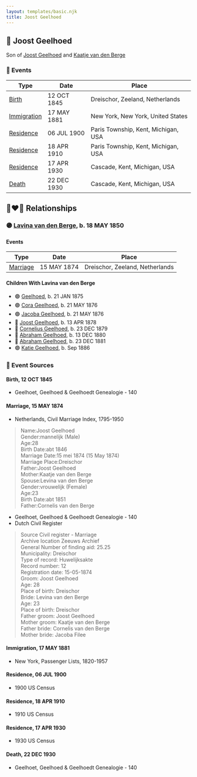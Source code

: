 ```yaml
---
layout: templates/basic.njk
title: Joost Geelhoed
---
```

## 🔵 Joost Geelhoed

Son of [Joost Geelhoed](/people/7/72031888) and [Kaatje van den Berge](/people/3/32271874)

### 📆 Events

Type | Date | Place
------ | ------ | ------
[Birth](#event-31dadf81-88ea-453d-9dea-dbe63211316e) | 12 OCT 1845 | Dreischor, Zeeland, Netherlands
[Immigration](#event-108362f4-46fc-46e7-b245-e5a9b0b6a0e6) | 17 MAY 1881 | New York, New York, United States
[Residence](#event-012ff5c9-1bbc-4ad0-bc05-d9d5920f398c) | 06 JUL 1900 | Paris Township, Kent, Michigan, USA
[Residence](#event-cabd8cf3-3d08-4654-93c2-360f187228c6) | 18 APR 1910 | Paris Township, Kent, Michigan, USA
[Residence](#event-317a5638-6304-4365-842c-fd78936cb00d) | 17 APR 1930 | Cascade, Kent, Michigan, USA
[Death](#event-0f58e0db-6080-46bc-b04e-69eb5dfe988e) | 22 DEC 1930 | Cascade, Kent, Michigan, USA

## 👩‍❤️‍👨 Relationships

### 🟣 [Lavina van den Berge](/people/7/71558365), b. 18 MAY 1850

#### Events

Type | Date | Place
------ | ------ | ------
[Marriage](#event-0b5ed1ea-3ee5-4f18-84e8-1b6e81d87f33) | 15 MAY 1874 | Dreischor, Zeeland, Netherlands
#### Children With Lavina van den Berge
* 🟣 [Geelhoed](/people/6/62590620), b. 21 JAN 1875
* 🟣 [Cora Geelhoed](/people/2/21750520), b. 21 MAY 1876
* 🟣 [Jacoba Geelhoed](/people/9/93554380), b. 21 MAY 1876
* 🔵 [Joost Geelhoed](/people/7/79801340), b. 13 APR 1878
* 🔵 [Cornelius Geelhoed](/people/9/92844960), b. 23 DEC 1879
* 🔵 [Abraham Geelhoed](/people/9/94665728), b. 13 DEC 1880
* 🔵 [Abraham Geelhoed](/people/4/47951154), b. 23 DEC 1881
* 🟣 [Katie Geelhoed](/people/7/74962834), b. Sep 1886
### 📰 Event Sources

#### <a id="event-31dadf81-88ea-453d-9dea-dbe63211316e"></a> Birth, 12 OCT 1845
* Geelhoet, Geelhoed & Geelhoedt Genealogie  - 140

#### <a id="event-0b5ed1ea-3ee5-4f18-84e8-1b6e81d87f33"></a> Marriage, 15 MAY 1874
* Netherlands, Civil Marriage Index, 1795-1950
>   
  > Name:Joost Geelhoed  
  > Gender:mannelijk (Male)  
  > Age:28  
  > Birth Date:abt 1846  
  > Marriage Date:15 mei 1874 (15 May 1874)  
  > Marriage Place:Dreischor  
  > Father:Joost Geelhoed  
  > Mother:Kaatje van den Berge  
  > Spouse:Levina van den Berge  
  > Gender:vrouwelijk (Female)  
  > Age:23  
  > Birth Date:abt 1851  
  > Father:Cornelis van den Berge
* Geelhoet, Geelhoed & Geelhoedt Genealogie  - 140
* Dutch Civil Register
>   
  > Source Civil register - Marriage  
  > Archive location Zeeuws Archief  
  > General Number of finding aid: 25.25  
  > Municipality: Dreischor  
  > Type of record: Huwelijksakte  
  > Record number: 12  
  > Registration date: 15-05-1874  
  > Groom: Joost Geelhoed  
  > Age: 28  
  > Place of birth: Dreischor  
  > Bride: Levina van den Berge  
  > Age: 23  
  > Place of birth: Dreischor  
  > Father groom: Joost Geelhoed  
  > Mother groom: Kaatje van den Berge  
  > Father bride: Cornelis van den Berge  
  > Mother bride: Jacoba Filee

#### <a id="event-108362f4-46fc-46e7-b245-e5a9b0b6a0e6"></a> Immigration, 17 MAY 1881
* New York, Passenger Lists, 1820-1957

#### <a id="event-012ff5c9-1bbc-4ad0-bc05-d9d5920f398c"></a> Residence, 06 JUL 1900
* 1900 US Census

#### <a id="event-cabd8cf3-3d08-4654-93c2-360f187228c6"></a> Residence, 18 APR 1910
* 1910 US Census

#### <a id="event-317a5638-6304-4365-842c-fd78936cb00d"></a> Residence, 17 APR 1930
* 1930 US Census
#### <a id="event-0f58e0db-6080-46bc-b04e-69eb5dfe988e"></a> Death, 22 DEC 1930
* Geelhoet, Geelhoed & Geelhoedt Genealogie  - 140
